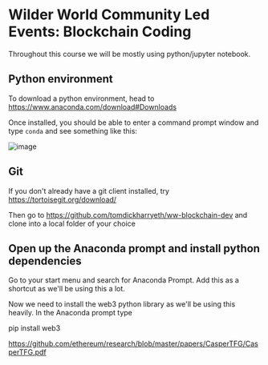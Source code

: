 # Wilder World Community Led Events: Blockchain Coding

Throughout this course we will be mostly using python/jupyter notebook.

## Python environment

To download a python environment, head to https://www.anaconda.com/download#Downloads 

Once installed, you should be able to enter a command prompt window and type `conda` and see something like this:

![image](https://user-images.githubusercontent.com/103291582/235327261-84eb28f2-2017-4043-bd34-c73bd027c0ff.png)

## Git

If you don't already have a git client installed, try https://tortoisegit.org/download/ 

Then go to https://github.com/tomdickharryeth/ww-blockchain-dev and clone into a local folder of your choice

## Open up the Anaconda prompt and install python dependencies

Go to your start menu and search for Anaconda Prompt. Add this as a shortcut as we'll be using this a lot.

Now we need to install the web3 python library as we'll be using this heavily. In the Anaconda prompt type

pip install web3







https://github.com/ethereum/research/blob/master/papers/CasperTFG/CasperTFG.pdf
